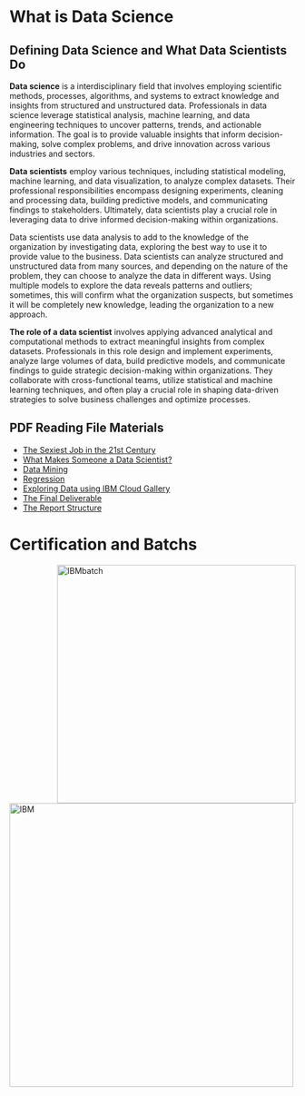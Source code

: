 # What is Data Science
## Defining Data Science and What Data Scientists Do
**Data science** is a interdisciplinary field that involves employing scientific methods, processes, algorithms, and systems to extract knowledge and insights from structured and unstructured data. Professionals in data science leverage statistical analysis, machine learning, and data engineering techniques to uncover patterns, trends, and actionable information. The goal is to provide valuable insights that inform decision-making, solve complex problems, and drive innovation across various industries and sectors.

**Data scientists** employ various techniques, including statistical modeling, machine learning, and data visualization, to analyze complex datasets. Their professional responsibilities encompass designing experiments, cleaning and processing data, building predictive models, and communicating findings to stakeholders. Ultimately, data scientists play a crucial role in leveraging data to drive informed decision-making within organizations.

Data scientists use data analysis to add to the knowledge of the organization by investigating data, exploring the best way to use it to provide value to the business. Data scientists can analyze structured and unstructured data from many sources, and depending on the nature of the problem, they can choose to analyze the data in different ways. Using multiple models to explore the data reveals patterns and outliers; sometimes, this will confirm what the organization suspects, but sometimes it will be completely new knowledge, leading the organization to a new approach.

**The role of a data scientist** involves applying advanced analytical and computational methods to extract meaningful insights from complex datasets. Professionals in this role design and implement experiments, analyze large volumes of data, build predictive models, and communicate findings to guide strategic decision-making within organizations. They collaborate with cross-functional teams, utilize statistical and machine learning techniques, and often play a crucial role in shaping data-driven strategies to solve business challenges and optimize processes.

## PDF Reading File Materials
* [The Sexiest Job in the 21st Century](https://drive.google.com/file/d/1Ir5GnN5TQRzd2DUau12rn3NH3e8OL8Hr/view?usp=drivesdk)
* [What Makes Someone a Data Scientist?](https://drive.google.com/file/d/12ZjSzl2v0MepBnYNK2lQqX17h6tBC4xq/view?usp=drivesdk)
* [Data Mining](https://drive.google.com/file/d/1btp5mjqLa66lB-mFHrd6fsXynDWPbmAs/view?usp=drivesdk)
* [Regression](https://drive.google.com/file/d/1XE3_x7CxxpQKSdFEDwFSMF4QXTHEB3Ui/view?usp=drivesdk)
* [Exploring Data using IBM Cloud Gallery](https://drive.google.com/file/d/1gRx2XpPsnhobWQqvvKi-FawDbeLvjq8N/view?usp=drivesdk)
* [The Final Deliverable](https://drive.google.com/file/d/1e6mrbMnTLPYvO0FqGBVhlbI34sPmj9ib/view?usp=drivesdk)
* [The Report Structure](https://drive.google.com/file/d/1TRgX_v6ba1RSbsvA8p01Z-dsPzSmOdWP/view?usp=drivesdk)

# Certification and Batchs
<img  align="right"  alt="IBMbatch" width="420" src="https://images.credly.com/size/680x680/images/5fc2d535-e716-46c4-881a-f4822b8da0e5/Cognitive_Class_-_What_is_Data_Science.png">
<img  align="left"  alt="IBM" width="500" src="https://coursera-certificate-images.s3.amazonaws.com/8L4ED544WZG9">
